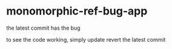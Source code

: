 # monomorphic-ref-bug-app

the latest commit has the bug

to see the code working, simply update revert the latest commit